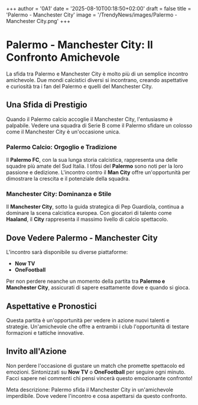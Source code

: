 +++
author = '0A1'
date = '2025-08-10T00:18:50+02:00'
draft = false
title = 'Palermo - Manchester City'
image = '/TrendyNews/images/Palermo - Manchester City.png'
+++

# Palermo - Manchester City: Il Confronto Amichevole

La sfida tra Palermo e Manchester City è molto più di un semplice incontro amichevole. Due mondi calcistici diversi si incontrano, creando aspettative e curiosità tra i fan del Palermo e quelli del Manchester City.

## Una Sfida di Prestigio

Quando il Palermo calcio accoglie il Manchester City, l'entusiasmo è palpabile. Vedere una squadra di Serie B come il Palermo sfidare un colosso come il Manchester City è un'occasione unica.

### Palermo Calcio: Orgoglio e Tradizione

Il **Palermo FC**, con la sua lunga storia calcistica, rappresenta una delle squadre più amate del Sud Italia. I tifosi del **Palermo** sono noti per la loro passione e dedizione. L'incontro contro il **Man City** offre un'opportunità per dimostrare la crescita e il potenziale della squadra.

### Manchester City: Dominanza e Stile

Il **Manchester City**, sotto la guida strategica di Pep Guardiola, continua a dominare la scena calcistica europea. Con giocatori di talento come **Haaland**, il **City** rappresenta il massimo livello di calcio spettacolo.

## Dove Vedere Palermo - Manchester City

L'incontro sarà disponibile su diverse piattaforme:

- **Now TV**
- **OneFootball**

Per non perdere neanche un momento della partita tra **Palermo e Manchester City**, assicurati di sapere esattamente dove e quando si gioca.

## Aspettative e Pronostici

Questa partita è un'opportunità per vedere in azione nuovi talenti e strategie. Un'amichevole che offre a entrambi i club l'opportunità di testare formazioni e tattiche innovative.

## Invito all'Azione

Non perdere l'occasione di gustare un match che promette spettacolo ed emozioni. Sintonizzati su **Now TV** o **OneFootball** per seguire ogni minuto. Facci sapere nei commenti chi pensi vincerà questo emozionante confronto!

Meta descrizione: Palermo sfida il Manchester City in un'amichevole imperdibile. Dove vedere l'incontro e cosa aspettarsi da questo confronto.